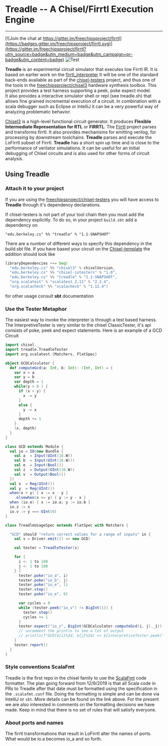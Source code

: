 Treadle -- A Chisel/Firrtl Execution Engine
==================

---

[![Join the chat at https://gitter.im/freechipsproject/firrtl](https://badges.gitter.im/freechipsproject/firrtl.svg)](https://gitter.im/freechipsproject/firrtl?utm_source=badge&utm_medium=badge&utm_campaign=pr-badge&utm_content=badge)
![Test](https://github.com/freechipsproject/treadle/workflows/Test/badge.svg)

**Treadle** is an experimental circuit simulator that executes low Firrtl IR.
It is based on earlier work on the [firrtl_interpreter](https://github.com/freechipsproject/firrtl-interpreter)
It will be one of the standard back-ends available as part of
the [chisel-testers](https://github.com/ucb-bar/chisel-testers.git) project, 
and thus one of the tools in the
[freechipsproject/chisel3](https://github.com/freechipsproject) hardware synthesis toolbox. 
This project provides a test harness supporting a peek, poke expect model.  
It also provides a interactive simulator shell or repl (see treadle.sh) that allows fine grained incremental
execution of a circuit. 
In combination with a scala debugger such as Eclipse or IntelliJ it can be a very powerful way of analyzing problematic
behavior.

[Chisel3](https://github.com/ucb-bar/chisel3.git) is a high-level functional circuit generator. It produces **Flexible Intermediate
Representation for RTL** or **FIRRTL**.  The [Firrtl](https://github.com/ucb-bar/firrtl.git) project parses and
transforms firrtl.  It also provides mechanisms for emitting verilog, for processing by downstream toolchains.
**Treadle** parses and execute the LoFirrtl subset of Firrtl. **Treadle** has a short spin up time and is close to
the performance of verilator simulations.
It can be useful for an initial debugging of Chisel circuits and is also used for other forms of circuit analysis.

## Using Treadle
### Attach it to your project
If you are using the [freechipsproject/chisel-testers](https://github.com/freechipsproject/chisel-testers) you will
have access to **Treadle** through it's dependency declarations.

If chisel-testers is not part of your tool chain then you must add the dependency explicitly.
To do so, in your project `build.sbt` add a dependency on
```
"edu.berkeley.cs" %% "treadle" % "1.1-SNAPSHOT"
```
There are a number of different ways to specify this dependency in the build.sbt file. If you have based your circuit on the 
[Chisel-template](https://github.com/freechipsproject/chisel-template.git) the addition should look like
```scala
libraryDependencies ++= Seq(
  "edu.berkeley.cs" %% "chisel3" % chiselVersion,
  "edu.berkeley.cs" %% "chisel-iotesters" % "1.0",
  "edu.berkeley.cs" %% "treadle" % "1.1-SNAPSHOT",
  "org.scalatest" % "scalatest_2.11" % "2.2.4",
  "org.scalacheck" %% "scalacheck" % "1.12.4")
```
for other usage consult **sbt** documentation

### Use the Tester Metaphor
The easiest way to invoke the interpreter is through a test based harness. The InterpretiveTester is very similar to the chisel
ClassicTester, it's api consists of poke, peek and expect statements. Here is an example of a GCD Circuit

```scala
import chisel._
import treadle.TreadleTester
import org.scalatest.{Matchers, FlatSpec}

object GCDCalculator {
  def computeGcd(a: Int, b: Int): (Int, Int) = {
    var x = a
    var y = b
    var depth = 1
    while(y > 0 ) {
      if (x > y) {
        x -= y
      }
      else {
        y -= x
      }
      depth += 1
    }
    (x, depth)
  }
}

class GCD extends Module {
  val io = IO(new Bundle {
    val a  = Input(UInt(16.W))
    val b  = Input(UInt(16.W)))
    val e  = Input(Bool())
    val z  = Output(UInt(16.W))
    val v  = Output(Bool())
  })
  val x  = Reg(UInt())
  val y  = Reg(UInt())
  when(x > y) { x := x - y }
    .elsewhen(x <= y) { y := y - x }
  when (io.e) { x := io.a; y := io.b }
  io.z := x
  io.v := y === UInt(0)
}

class TreadleUsageSpec extends FlatSpec with Matchers {

  "GCD" should "return correct values for a range of inputs" in {
    val s = Driver.emit(() => new GCD)

    val tester = TreadleTester(s)

    for {
      i <- 1 to 100
      j <- 1 to 100
    } {
      tester.poke("io_a", i)
      tester.poke("io_b", j)
      tester.poke("io_e", 1)
      tester.step()
      tester.poke("io_e", 0)

      var cycles = 0
      while (tester.peek("io_v") != BigInt(1)) {
        tester.step()
        cycles += 1
      }
      tester.expect("io_z", BigInt(GCDCalculator.computeGcd(i, j)._1))
      // uncomment the println to see a lot of output
      // println(f"GCD(${i}%3d, ${j}%3d) => ${interpretiveTester.peek("io_z")}%3d in $cycles%3d cycles")
    }
    tester.report()
  }
}
```

### Style conventions ScalaFmt
Treadle is the first repo in the chisel family to use the [ScalaFmt](https://scalameta.org/scalafmt/) code formatter. 
The plan going forward from 12/9/2019 is that all Scala code in PRs to Treadle after that date must be formatted using
the specification in the `.scalafmt.conf` file. Doing the formatting is simple and can be done via IntelliJ or
`sbt`.
More details can be found on the link above. 
For the present we are also interested in comments on the formatting decisions we have made.
Keep in mind that there is no set of rules that will satisfy everyone.

### About ports and names
The firrtl transformations that result in LoFirrtl alter the names of ports.
What would be io.a becomes io_a and so forth.
